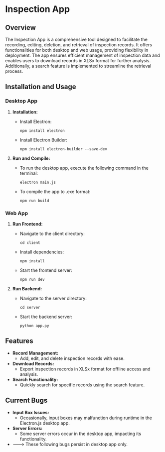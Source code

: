 # Inspection App

## Overview

The Inspection App is a comprehensive tool designed to facilitate the recording, editing, deletion, and retrieval of inspection records. It offers functionalities for both desktop and web usage, providing flexibility in deployment. The app ensures efficient management of inspection data and enables users to download records in XLSx format for further analysis. Additionally, a search feature is implemented to streamline the retrieval process.

## Installation and Usage

### Desktop App

1. **Installation:**
    - Install Electron:
        ```
        npm install electron
        ```
    - Install Electron Builder:
        ```
        npm install electron-builder --save-dev
        ```

2. **Run and Compile:**
    - To run the desktop app, execute the following command in the terminal:
        ```
        electron main.js
        ```
    - To compile the app to .exe format:
        ```
        npm run build
        ```

### Web App

1. **Run Frontend:**
    - Navigate to the client directory:
        ```
        cd client
        ```
    - Install dependencies:
        ```
        npm install
        ```
    - Start the frontend server:
        ```
        npm run dev
        ```

2. **Run Backend:**
    - Navigate to the server directory:
        ```
        cd server
        ```
    - Start the backend server:
        ```
        python app.py
        ```

## Features

- **Record Management:**
    - Add, edit, and delete inspection records with ease.
- **Download Records:**
    - Export inspection records in XLSx format for offline access and analysis.
- **Search Functionality:**
    - Quickly search for specific records using the search feature.

## Current Bugs


- **Input Box Issues:**
    - Occasionally, input boxes may malfunction during runtime in the Electron.js desktop app.
- **Server Errors:**
    - Some server errors occur in the desktop app, impacting its functionality.
- ---> These following bugs persist in desktop app only.
